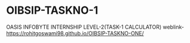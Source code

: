 # OIBSIP-TASKNO-1
OASIS INFOBYTE INTERNSHIP LEVEL-2(TASK-1 CALCULATOR) 
weblink- https://rohitgoswami98.github.io/OIBSIP-TASKNO-ONE/
